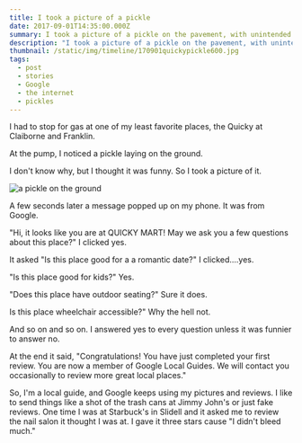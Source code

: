 ```yaml
---
title: I took a picture of a pickle
date: 2017-09-01T14:35:00.000Z
summary: I took a picture of a pickle on the pavement, with unintended consequences.  
description: "I took a picture of a pickle on the pavement, with unintended consequences. From the website of New Orleans-based artist David Rhoden."
thumbnail: /static/img/timeline/170901quickypickle600.jpg
tags:
  - post
  - stories
  - Google
  - the internet
  - pickles
---
```

I had to stop for gas at one of my least favorite places, the Quicky at Claiborne and Franklin.

At the pump, I noticed a pickle laying on the ground.

I don't know why, but I thought it was funny. So I took a picture of it.

![a pickle on the ground](/static/img/timeline/170901quickypickle600.jpg "a pickle on the ground")

A few seconds later a message popped up on my phone. It was from Google.

"Hi, it looks like you are at QUICKY MART! May we ask you a few questions about this place?" I clicked yes.

It asked "Is this place good for a a romantic date?" I clicked....yes.

"Is this place good for kids?" Yes.

"Does this place have outdoor seating?" Sure it does.

Is this place wheelchair accessible?" Why the hell not.

And so on and so on. I answered yes to every question unless it was funnier to answer no.

At the end it said, "Congratulations! You have just completed your first review. You are now a member of Google Local Guides. We will contact you occasionally to review more great local places."

So, I'm a local guide, and Google keeps using my pictures and reviews. I like to send things like a shot of the trash cans at Jimmy John's or just fake reviews. One time I was at Starbuck's in Slidell and it asked me to review the nail salon it thought I was at. I gave it three stars cause "I didn't bleed much."